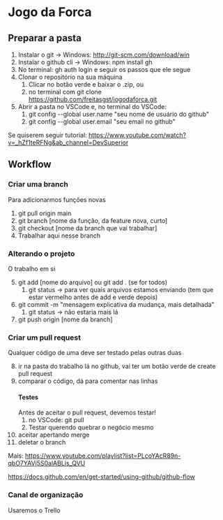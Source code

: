 # Jogo da Forca

## Preparar a pasta

1. Instalar o git -> Windows: http://git-scm.com/download/win
2. Instalar o github cli -> Windows: npm install gh
3. No terminal: gh auth login e seguir os passos que ele segue
3. Clonar o repositório na sua máquina
    1. Clicar no botão verde e baixar o .zip, ou 
    2. no terminal com git clone https://github.com/freitasgst/jogodaforca.git
3. Abrir a pasta no VSCode e, no terminal do VSCode:
    1. git config --global user.name "seu nome de usuário do github"
    2. git config --global user.email "seu email no github"

Se quiserem seguir tutorial: https://www.youtube.com/watch?v=_hZf1teRFNg&ab_channel=DevSuperior

## Workflow

### Criar uma branch
Para adicionarmos funções novas

1. git pull origin main
2. git branch [nome da função, da feature nova, curto]
3. git checkout [nome da branch que vai trabalhar]
4. Trabalhar aqui nesse branch

### Alterando o projeto
O trabalho em si

5. git add [nome do arquivo] ou git add . (se for todos) 
    1. git status -> para ver quais arquivos estamos enviando (tem que estar vermelho antes de add e verde depois)
6. git commit -m "mensagem explicativa da mudança, mais detalhada"
    1. git status -> não estaria mais lá
7. git push origin [nome da branch]

### Criar um pull request
Qualquer código de uma deve ser testado pelas outras duas

8. ir na pasta do trabalho lá no github, vai ter um botão verde de create pull request
9. comparar o código, dá para comentar nas linhas
    #### Testes
    Antes de aceitar o pull request, devemos testar!
    1. no VSCode: git pull
    2. Testar querendo quebrar o negócio mesmo
10. aceitar apertando merge
11. deletar o branch

Mais: 
https://www.youtube.com/playlist?list=PLcoYAcR89n-qbO7YAVj5S0alABLis_QVU

https://docs.github.com/en/get-started/using-github/github-flow

### Canal de organização
Usaremos o Trello